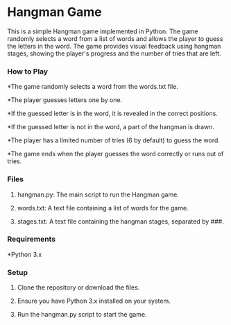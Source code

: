 # Hangman Game

This is a simple Hangman game implemented in Python. The game randomly selects a word from a list of words and allows the player to guess the letters in the word. The game provides visual feedback using hangman stages, showing the player's progress and the number of tries that are left.

### How to Play

 *The game randomly selects a word from the words.txt file.

*The player guesses letters one by one.

*If the guessed letter is in the word, it is revealed in the correct positions.

*If the guessed letter is not in the word, a part of the hangman is drawn.

*The player has a limited number of tries (6 by default) to guess the word.

*The game ends when the player guesses the word correctly or runs out of tries.

### Files

1. hangman.py: The main script to run the Hangman game.

2. words.txt: A text file containing a list of words for the game.

3. stages.txt: A text file containing the hangman stages, separated by ###.

### Requirements

*Python 3.x

### Setup

1. Clone the repository or download the files.

2. Ensure you have Python 3.x installed on your system.

3. Run the hangman.py script to start the game.
